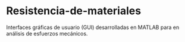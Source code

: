 # Resistencia-de-materiales
Interfaces gráficas de usuario (GUI) desarrolladas en MATLAB para en análisis de esfuerzos mecánicos.
